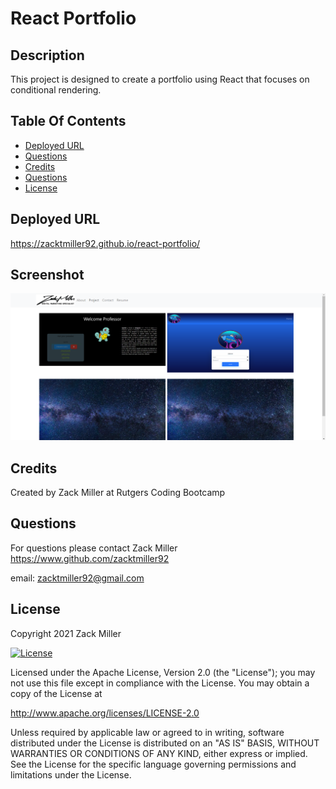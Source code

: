 # React Portfolio

## Description
This project is designed to create a portfolio using React that focuses on conditional rendering. 

## Table Of Contents
* [Deployed URL](#Deployed-URL)
* [Questions](#Screenshot)
* [Credits](#Credits)
* [Questions](#Questions)
* [License](#License)


## Deployed URL
https://zacktmiller92.github.io/react-portfolio/

## Screenshot
![Screenshot](/src/assets/img/portfolio-screenshot.png)

## Credits
Created by Zack Miller at Rutgers Coding Bootcamp


## Questions
For questions please contact Zack Miller
https://www.github.com/zacktmiller92

email: zacktmiller92@gmail.com


## License

Copyright 2021 Zack Miller

[![License](https://img.shields.io/badge/License-Apache%202.0-blue.svg)](http://www.apache.org/licenses/LICENSE-2.0)

Licensed under the Apache License, Version 2.0 (the "License");
you may not use this file except in compliance with the License.
You may obtain a copy of the License at

http://www.apache.org/licenses/LICENSE-2.0

Unless required by applicable law or agreed to in writing, software
distributed under the License is distributed on an "AS IS" BASIS,
WITHOUT WARRANTIES OR CONDITIONS OF ANY KIND, either express or implied.
See the License for the specific language governing permissions and
limitations under the License.
